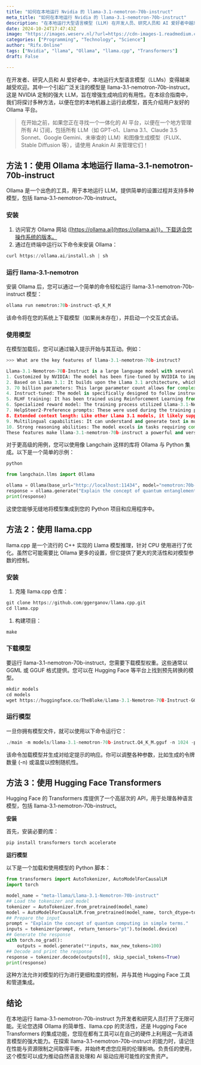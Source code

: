 ```yaml
---
title: "如何在本地运行 Nvidia 的 llama-3.1-nemotron-70b-instruct"
meta_title: "如何在本地运行 Nvidia 的 llama-3.1-nemotron-70b-instruct"
description: "在本地运行大型语言模型 (LLM) 在开发人员、研究人员和 AI 爱好者中越来越受欢迎。其中之一就是……"
date: 2024-10-24T17:47:43Z
image: "https://images.weserv.nl/?url=https://cdn-images-1.readmedium.com/v2/resize:fit:800/1*fqVKJkw5sQvLtIsyCcengQ.png"
categories: ["Programming", "Technology", "Science"]
author: "Rifx.Online"
tags: ["Nvidia", "llama", "Ollama", "llama.cpp", "Transformers"]
draft: False

---
```




在开发者、研究人员和 AI 爱好者中，本地运行大型语言模型（LLMs）变得越来越受欢迎。其中一个引起广泛关注的模型是 llama-3.1-nemotron-70b-instruct，这是 NVIDIA 定制的强大 LLM，旨在增强生成响应的有用性。在本综合指南中，我们将探讨多种方法，以便在您的本地机器上运行此模型，首先介绍用户友好的 Ollama 平台。

> 在开始之前，如果您正在寻找一个一体化的 AI 平台，以便在一个地方管理所有 AI 订阅，包括所有 LLM（如 GPT-o1、Llama 3.1、Claude 3.5 Sonnet、Google Gemini、未审查的 LLM）和图像生成模型（FLUX、Stable Diffusion 等），请使用 Anakin AI 来管理它们！



## 方法 1：使用 Ollama 本地运行 llama-3.1-nemotron-70b-instruct

Ollama 是一个出色的工具，用于本地运行 LLM，提供简单的设置过程并支持多种模型，包括 llama-3.1-nemotron-70b-instruct。

### 安装

1. 访问官方 Ollama 网站 ([https://ollama.ai](https://ollama.ai/))，下载适合您操作系统的版本。
2. 通过在终端中运行以下命令来安装 Ollama：


```python
curl https://ollama.ai/install.sh | sh
```

### 运行 llama-3.1-nemotron

安装 Ollama 后，您可以通过一个简单的命令轻松运行 llama-3.1-nemotron-70b-instruct 模型：

```python
ollama run nemotron:70b-instruct-q5_K_M
```
该命令将在您的系统上下载模型（如果尚未存在），并启动一个交互式会话。

### 使用模型

在模型加载后，您可以通过输入提示开始与其互动。例如：

```python
>>> What are the key features of llama-3.1-nemotron-70b-instruct?

Llama-3.1-Nemotron-70B-Instruct is a large language model with several key features:
1. Customized by NVIDIA: The model has been fine-tuned by NVIDIA to improve the helpfulness and quality of its responses.
2. Based on Llama 3.1: It builds upon the Llama 3.1 architecture, which is known for its strong performance across various tasks.
3. 70 billion parameters: This large parameter count allows for complex reasoning and a wide range of capabilities.
4. Instruct-tuned: The model is specifically designed to follow instructions and generate helpful responses to user queries.
5. RLHF training: It has been trained using Reinforcement Learning from Human Feedback, specifically the REINFORCE algorithm.
6. Specialized reward model: The training process utilized Llama-3.1-Nemotron-70B-Reward for optimization.
7. HelpSteer2-Preference prompts: These were used during the training process to further improve the model's helpfulness.
8. Extended context length: Like other Llama 3.1 models, it likely supports a longer context window of 128K tokens.
9. Multilingual capabilities: It can understand and generate text in multiple languages.
10. Strong reasoning abilities: The model excels in tasks requiring complex reasoning and problem-solving.
These features make llama-3.1-nemotron-70b-instruct a powerful and versatile language model suitable for a wide range of applications, from general conversation to specialized tasks in various domains.
```
对于更高级的用例，您可以使用像 Langchain 这样的库将 Ollama 与 Python 集成。以下是一个简单的示例：

```python
python

from langchain.llms import Ollama

ollama = Ollama(base_url="http://localhost:11434", model="nemotron:70b-instruct-q5_K_M")
response = ollama.generate("Explain the concept of quantum entanglement.")
print(response)
```
这使您能够无缝地将模型集成到您的 Python 项目和应用程序中。

## 方法 2：使用 llama.cpp

llama.cpp 是一个流行的 C++ 实现的 Llama 模型推理，针对 CPU 使用进行了优化。虽然它可能需要比 Ollama 更多的设置，但它提供了更大的灵活性和对模型参数的控制。

### 安装

1. 克隆 llama.cpp 仓库：

```python
git clone https://github.com/ggerganov/llama.cpp.git
cd llama.cpp
```
1. 构建项目：

```python
make
```

### 下载模型

要运行 llama-3.1-nemotron-70b-instruct，您需要下载模型权重。这些通常以 GGML 或 GGUF 格式提供。您可以在 Hugging Face 等平台上找到预先转换的模型。

```python
mkdir models
cd models
wget https://huggingface.co/TheBloke/Llama-3.1-Nemotron-70B-Instruct-GGUF/resolve/main/llama-3.1-nemotron-70b-instruct.Q4_K_M.gguf
```

### 运行模型

一旦你拥有模型文件，就可以使用以下命令运行它：

```python
./main -m models/llama-3.1-nemotron-70b-instruct.Q4_K_M.gguf -n 1024 -p "Hello, how are you today?"
```
该命令加载模型并生成对给定提示的响应。你可以调整各种参数，比如生成的令牌数量 (-n) 或温度以控制随机性。

## 方法 3：使用 Hugging Face Transformers

Hugging Face 的 Transformers 库提供了一个高层次的 API，用于处理各种语言模型，包括 llama-3.1-nemotron-70b-instruct。

**安装**

首先，安装必要的库：


```python
pip install transformers torch accelerate
```
**运行模型**

以下是一个加载和使用模型的 Python 脚本：


```python
from transformers import AutoTokenizer, AutoModelForCausalLM
import torch

model_name = "meta-llama/Llama-3.1-Nemotron-70b-instruct"
## Load the tokenizer and model
tokenizer = AutoTokenizer.from_pretrained(model_name)
model = AutoModelForCausalLM.from_pretrained(model_name, torch_dtype=torch.float16, device_map="auto")
## Prepare the input
prompt = "Explain the concept of quantum computing in simple terms."
inputs = tokenizer(prompt, return_tensors="pt").to(model.device)
## Generate the response
with torch.no_grad():
    outputs = model.generate(**inputs, max_new_tokens=100)
## Decode and print the response
response = tokenizer.decode(outputs[0], skip_special_tokens=True)
print(response)
```
这种方法允许对模型的行为进行更细粒度的控制，并与其他 Hugging Face 工具和管道集成。

## 结论

在本地运行 llama-3.1-nemotron-70b-instruct 为开发者和研究人员打开了无限可能。无论您选择 Ollama 的简单性、llama.cpp 的灵活性，还是 Hugging Face Transformers 的集成功能，您现在都有工具可以在自己的硬件上利用这一先进语言模型的强大能力。在探索 llama-3.1-nemotron-70b-instruct 的能力时，请记住在性能与资源限制之间取得平衡，并始终考虑您应用的伦理影响。负责任的使用，这个模型可以成为推动自然语言处理和 AI 驱动应用可能性的宝贵资产。

